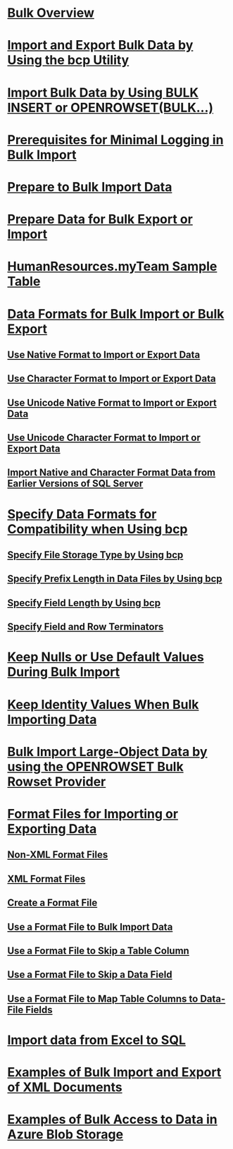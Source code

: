 # [Bulk Overview](bulk-import-and-export-of-data-sql-server.md)  
# [Import and Export Bulk Data by Using the bcp Utility](import-and-export-bulk-data-by-using-the-bcp-utility-sql-server.md)  
# [Import Bulk Data by Using BULK INSERT or OPENROWSET(BULK...)](import-bulk-data-by-using-bulk-insert-or-openrowset-bulk-sql-server.md)  
# [Prerequisites for Minimal Logging in Bulk Import](prerequisites-for-minimal-logging-in-bulk-import.md)  
# [Prepare to Bulk Import Data](prepare-to-bulk-import-data-sql-server.md)  
# [Prepare Data for Bulk Export or Import](prepare-data-for-bulk-export-or-import-sql-server.md)  
# [HumanResources.myTeam Sample Table](humanresources-myteam-sample-table-sql-server.md)  
# [Data Formats for Bulk Import or Bulk Export](data-formats-for-bulk-import-or-bulk-export-sql-server.md)  
## [Use Native Format to Import or Export Data](use-native-format-to-import-or-export-data-sql-server.md)  
## [Use Character Format to Import or Export Data](use-character-format-to-import-or-export-data-sql-server.md)  
## [Use Unicode Native Format to Import or Export Data](use-unicode-native-format-to-import-or-export-data-sql-server.md)  
## [Use Unicode Character Format to Import or Export Data](use-unicode-character-format-to-import-or-export-data-sql-server.md)  
## [Import Native and Character Format Data from Earlier Versions of SQL Server](import-native-and-character-format-data-from-earlier-versions-of-sql-server.md)  
# [Specify Data Formats for Compatibility when Using bcp](specify-data-formats-for-compatibility-when-using-bcp-sql-server.md)  
## [Specify File Storage Type by Using bcp](specify-file-storage-type-by-using-bcp-sql-server.md)  
## [Specify Prefix Length in Data Files by Using bcp](specify-prefix-length-in-data-files-by-using-bcp-sql-server.md)  
## [Specify Field Length by Using bcp](specify-field-length-by-using-bcp-sql-server.md)  
## [Specify Field and Row Terminators](specify-field-and-row-terminators-sql-server.md)  
# [Keep Nulls or Use Default Values During Bulk Import](keep-nulls-or-use-default-values-during-bulk-import-sql-server.md)  
# [Keep Identity Values When Bulk Importing Data](keep-identity-values-when-bulk-importing-data-sql-server.md)  
# [Bulk Import Large-Object Data by using the OPENROWSET Bulk Rowset Provider](bulk-import-large-object-data-with-openrowset-bulk-rowset-provider.md)  
# [Format Files for Importing or Exporting Data](format-files-for-importing-or-exporting-data-sql-server.md)  
## [Non-XML Format Files](non-xml-format-files-sql-server.md)  
## [XML Format Files](xml-format-files-sql-server.md)  
## [Create a Format File](create-a-format-file-sql-server.md)  
## [Use a Format File to Bulk Import Data](use-a-format-file-to-bulk-import-data-sql-server.md)  
## [Use a Format File to Skip a Table Column](use-a-format-file-to-skip-a-table-column-sql-server.md)  
## [Use a Format File to Skip a Data Field](use-a-format-file-to-skip-a-data-field-sql-server.md)  
## [Use a Format File to Map Table Columns to Data-File Fields](use-a-format-file-to-map-table-columns-to-data-file-fields-sql-server.md)
# [Import data from Excel to SQL](import-data-from-excel-to-sql.md)  
# [Examples of Bulk Import and Export of XML Documents](examples-of-bulk-import-and-export-of-xml-documents-sql-server.md)  
# [Examples of Bulk Access to Data in Azure Blob Storage](examples-of-bulk-access-to-data-in-azure-blob-storage.md)  
